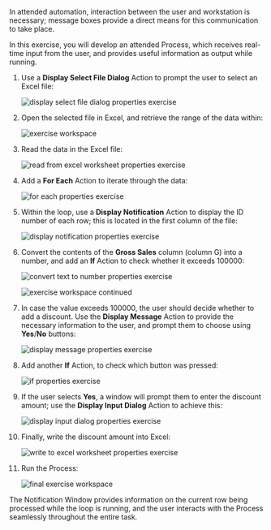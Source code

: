 In attended automation, interaction between the user and workstation is necessary; message boxes provide a direct means for this communication to take place.

In this exercise, you will develop an attended Process, which receives real-time input from the user, and provides useful information as output while running.

1. Use a **Display Select File Dialog** Action to prompt the user to select an Excel file:
 
   ![display select file dialog properties exercise](..\media\display-select-file-dialog-properties-exercise.png)

2. Open the selected file in Excel, and retrieve the range of the data within:
 
   ![exercise workspace](..\media\exercise-workspace.png)

3. Read the data in the Excel file:
 
   ![read from excel worksheet properties exercise](..\media\read-from-excel-worksheet-properties-exercise.png)

4. Add a **For Each** Action to iterate through the data:
 
   ![for each properties exercise](..\media\for-each-properties-exercise.png)

5. Within the loop, use a **Display Notification** Action to display the ID number of each row; this is located in the first column of the file:
 
   ![display notification properties exercise](..\media\display-notification-properties-exercise.png)

6. Convert the contents of the **Gross Sales** column (column G) into a number, and add an **If** Action to check whether it exceeds 100000:
 
   ![convert text to number properties exercise](..\media\convert-text-to-number-properties-exercise.png)

 
   ![exercise workspace continued](..\media\exercise-workspace-continued.png)

7. In case the value exceeds 100000, the user should decide whether to add a discount. Use the **Display Message** Action to provide the necessary information to the user, and prompt them to choose using **Yes**/**No** buttons:
 
   ![display message properties exercise](..\media\display-message-properties-exercise.png)

8. Add another **If** Action, to check which button was pressed:
 
   ![if properties exercise](..\media\if-properties-exercise.png)

9. If the user selects **Yes**, a window will prompt them to enter the discount amount; use the **Display Input Dialog** Action to achieve this:
 
   ![display input dialog properties exercise](..\media\display-input-dialog-properties-exercise.png)

10. Finally, write the discount amount into Excel:
 
    ![write to excel worksheet properties exercise](..\media\write-to-excel-worksheet-properties-exercise.png)

11. Run the Process:
 
    ![final exercise workspace](..\media\final-exercise-workspace.png)

The Notification Window provides information on the current row being processed while the loop is running, and the user interacts with the Process seamlessly throughout the entire task. 
